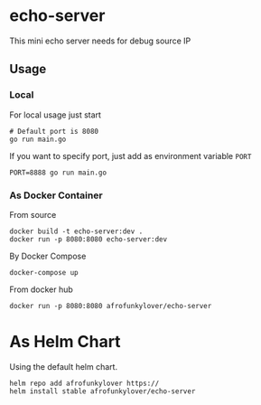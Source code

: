 # echo-server

This mini echo server needs for debug source IP

## Usage

### Local
For local usage just start
```shell
# Default port is 8080
go run main.go 
```
If you want to specify port, just add as environment variable `PORT`
```shell
PORT=8888 go run main.go
```

### As Docker Container

From source
```shell
docker build -t echo-server:dev .
docker run -p 8080:8080 echo-server:dev
```

By Docker Compose
```shell
docker-compose up
```

From docker hub
```shell
docker run -p 8080:8080 afrofunkylover/echo-server
```

# As Helm Chart

Using the default helm chart.
```shell
helm repo add afrofunkylover https://
helm install stable afrofunkylover/echo-server
```
